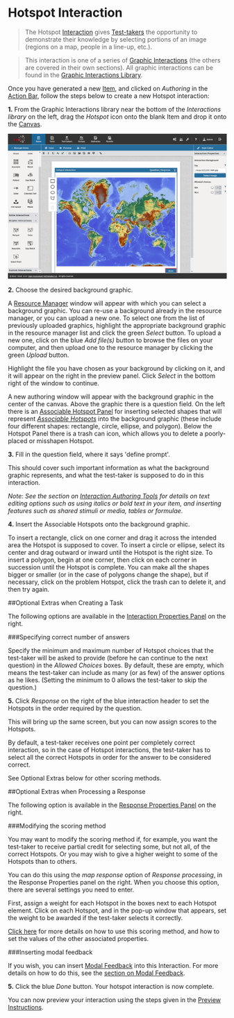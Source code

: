 <!--
created_at: 2016-12-15
authors:         
    - "Catherine Pease"
--> 

# Hotspot Interaction

>The Hotspot [Interaction](../appendix/glossary.md#interaction) gives [Test-takers](../appendix/glossary.md#test-taker) the opportunity to demonstrate their knowledge by selecting portions of an image (regions on a map, people in a line-up, etc.).

>This interaction is one of a series of [Graphic Interactions](../appendix/glossary.md#graphic-interactions) (the others are covered in their own sections). All graphic interactions can be found in the [Graphic Interactions Library](../appendix/glossary.md#graphic-interactions-library). 



Once you have generated a new [Item](../appendix/glossary.md#item), and clicked on *Authoring* in the [Action Bar](../appendix/glossary.md#action-bar), follow the steps below to create a new Hotspot interaction:

**1.** From the Graphic Interactions library near the bottom of the *Interactions library* on the left, drag the *Hotspot* icon onto the blank Item and drop it onto the [Canvas](../appendix/glossary.md#canvas).

<!-- Missing Screenshot: Hotspot Interaction -->
![Hotspot Interaction](../resources/backend/items/authoring/done-3.png)

**2.** Choose the desired background graphic.

A [Resource Manager](../appendix/glossary.md#resource-manager) window will appear with which you can select a background graphic. You can re-use a background already in the resource manager, or you can upload a new one. To select one from the list of previously uploaded graphics, highlight the appropriate background graphic in the resource manager list and click the green *Select* button. To upload a new one, click on the blue *Add file(s)* button to browse the files on your computer, and then upload one to the resource manager by clicking the green *Upload* button.

Highlight the file you have chosen as your background by clicking on it, and it will appear on the right in the preview panel. Click *Select* in the bottom right of the window to continue.

A new authoring window will appear with the background graphic in the center of the canvas. Above the graphic there is a question field. On the left there is an [Associable Hotspot Panel](../appendix/glossary.md#associable-hotspot-panel) for inserting selected shapes that will represent *[Associable Hotspots](../appendix/glossary.md#associable-hotspots)* into the background graphic (these include four different shapes: rectangle, circle, ellipse, and polygon). Below the Hotspot Panel there is a trash can icon, which allows you to delete a poorly-placed or misshapen Hotspot.

**3.** Fill in the question field, where it says 'define prompt'. 

This should cover such important information as what the background graphic represents, and what the test-taker is supposed to do in this interaction. 

*Note: See the section on [Interaction Authoring Tools](../interactions/interaction-authoring-tools.md) for details on text editing options such as using italics or bold text in your item, and inserting features such as shared stimuli or media, tables or formulae.*

**4.** Insert the Associable Hotspots onto the background graphic.

To insert a rectangle, click on one corner and drag it across the intended area the Hotspot is supposed to cover. To insert a circle or ellipse, select its center and drag outward or inward until the Hotspot is the right size. To insert a polygon, begin at one corner, then click on each corner in succession until the Hotspot is complete. You can make all the shapes bigger or smaller (or in the case of polygons change the shape), but if necessary, click on the problem Hotspot, click the trash can to delete it, and then try again.

<aside class="optional-extras">
##Optional Extras when Creating a Task

The following options are available in the [Interaction Properties Panel](../appendix/glossary.md#interaction-properties-panel) on the right.

###Specifying correct number of answers 

Specify the minimum and maximum number of Hotspot choices that the test-taker will be asked to provide (before he can continue to the next question) in the *Allowed Choices* boxes. By default, these are empty, which means the test-taker can include as many (or as few) of the answer options as he likes. (Setting the minimum to 0 allows the test-taker to skip the question.)
</aside>

**5.** Click *Response* on the right of the blue interaction header to set the Hotspots in the order required by the question.

This will bring up the same screen, but you can now assign scores to the Hotspots.

By default, a test-taker receives one point per completely correct interaction, so in the case of Hotspot interactions, the test-taker has to select all the correct Hotspots in order for the answer to be considered correct.

See Optional Extras below for other scoring methods.

<aside class="optional-extras">
##Optional Extras when Processing a Response

The following option is available in the [Response Properties Panel](../appendix/glossary.md#response-properties-panel) on the right.

###Modifying the scoring method

You may want to modify the scoring method if, for example, you want the test-taker to receive partial credit for selecting some, but not all, of the correct Hotspots. Or you may wish to give a higher weight to some of the Hotspots than to others. 

You can do this using the *map response* option of *Response processing*, in the Response Properties panel on the right. When you choose this option, there are several settings you need to enter. 

First, assign a weight for each Hotspot in the boxes next to each Hotspot element. Click on each Hotspot, and in the pop-up window that appears, set the weight to be awarded if the test-taker selects it correctly.

[Click here](../items/item-scoring-rules.md#item-scoring-rules) for more details on how to use this scoring method, and how to set the values of the other associated properties. 

###Inserting modal feedback

If you wish, you can insert [Modal Feedback](../appendix/glossary.md#modal-feedback) into this Interaction. For more details on how to do this, see the [section on Modal Feedback](../items/modal-feedback.md).
</aside>

**5.** Click the blue *Done* button. Your hotspot interaction is now complete.

You can now preview your interaction using the steps given in the [Preview Instructions](../items/preview.md).
